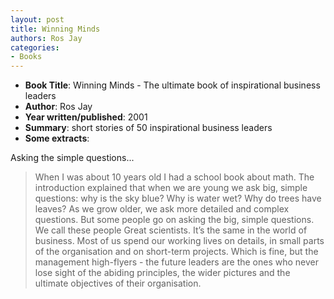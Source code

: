 ```yaml
---
layout: post
title: Winning Minds
authors: Ros Jay
categories:
- Books
---
```



- **Book Title**: Winning Minds - The ultimate book of inspirational business leaders
- **Author**: Ros Jay
- **Year written/published**: 2001
- **Summary**: short stories of 50 inspirational business leaders
- **Some extracts**:

Asking the simple questions...

> When I was about 10 years old I had a school book about math. The introduction explained that when we are young we ask big, simple questions: why is the sky blue? Why is water wet? Why do trees have leaves? As we grow older, we ask more detailed and complex questions. But some people go on asking the big, simple questions. We call these people Great scientists. It’s the same in the world of business. Most of us spend our working lives on details, in small parts of the organisation and on short-term projects. Which is fine, but the management high-flyers - the future leaders are the ones who never lose sight of the abiding principles, the wider pictures and the ultimate objectives of their organisation.
